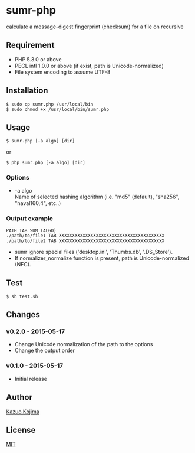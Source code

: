 # sumr-php
calculate a message-digest fingerprint (checksum) for a file on recursive

## Requirement

* PHP 5.3.0 or above
* PECL intl 1.0.0 or above (if exist, path is Unicode-normalized)
* File system encoding to assume UTF-8

## Installation

```
$ sudo cp sumr.php /usr/local/bin
$ sudo chmod +x /usr/local/bin/sumr.php
```

## Usage

```
$ sumr.php [-a algo] [dir]
```

or

```
$ php sumr.php [-a algo] [dir]
```

### Options

* -a algo<br>
Name of selected hashing algorithm (i.e. "md5" (default), "sha256", "haval160,4", etc..)

### Output example

```
PATH TAB SUM (ALGO)
./path/to/file1 TAB XXXXXXXXXXXXXXXXXXXXXXXXXXXXXXXXXXXXXXXX
./path/to/file2 TAB XXXXXXXXXXXXXXXXXXXXXXXXXXXXXXXXXXXXXXXX
```

* sumr ignore special files ('desktop.ini', 'Thumbs.db', '.DS_Store').
* If normalizer_normalize function is present, path is Unicode-normalized (NFC).

## Test

```
$ sh test.sh
```

## Changes

### v0.2.0 - 2015-05-17

* Change Unicode normalization of the path to the options
* Change the output order

### v0.1.0 - 2015-05-17

* Initial release

## Author

[Kazuo Kojima](https://github.com/kzokojima)

## License

[MIT](LICENSE)

